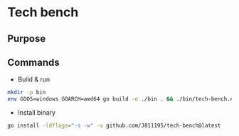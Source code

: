 # Tech bench

## Purpose

## Commands

- Build & run

```bash
mkdir -p bin
env GOOS=windows GOARCH=amd64 go build -o ./bin . && ./bin/tech-bench.exe
```

- Install binary

```bash
go install -ldflags="-s -w" -v github.com/J011195/tech-bench@latest
```
